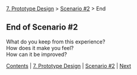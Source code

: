 [7. Prototype Design](700-PROTOTYPE-DESIGN.md) > [Scenario #2](700-PROTOTYPE-DESIGN.md#scenario2) > End

## End of Scenario #2

What do you keep from this experience?  
How does it make you feel?  
How can it be improved?  

[Contents](README.md) | [7. Prototype Design](700-PROTOTYPE-DESIGN.md) | [Scenario #2](700-PROTOTYPE-DESIGN.md#scenario2) | [Next](800-STORYBOARDS.md)
